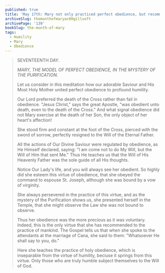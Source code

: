 ```yaml
---
published: true
title: 'May 17th: Mary not only practiced perfect obedience, but recommended it to all in the Gospel'
archiveSlug: themonthofmaryac00gilluoft
archivePage: '139'
bookSlug: the-month-of-mary
tags:
  - Humility
  - Mary
  - Obedience
---
```


> SEVENTEENTH DAY.
> 
> *MARY, THE MODEL OF PERFECT OBEDIENCE, IN THE MYSTERY OF THE PURIFICATION.*
> 
> Let us consider in this meditation how our adorable Saviour and His Most Holy Mother united perfect obedience to profound humility.
> 
> Our Lord preferred the death of the Cross rather than fail in obedience. "Jesus Christ," says the great Apostle, "was obedient unto death, even to the death of the Cross." And what signal obedience did not Mary exercise at the death of her Son, the only object of her heart's affection!
> 
> She stood firm and constant at the foot of the Cross, pierced with the sword of sorrow, perfectly resigned to the Will of the Eternal Father.
>
> All the actions of Our Divine Saviour were regulated by obedience, as He Himself declared, saying: "I am come not to do My Will, but the Will of Him that sent Me." Thus He teaches us that the Will of His Heavenly Father was the sole guide of all His thoughts.
>
> Notice Our Lady's life, and you will always see her obedient. So highly did she esteem this virtue of obedience, that she obeyed the command to espouse St. Joseph, although she was bound by a vow of virginity.
>
> She always persevered in the practice of this virtue, and as the mystery of the Purification shows us, she presented herself in the Temple, that she might observe the Law she was not bound to observe.
>
> Thus her obedience was the more precious as it was voluntary. Indeed, this is the only virtue that she has recommended to the practice of mankind. The Gospel tells us that when she spoke to the attendants at the marriage of Cana, she said to them: "Whatsoever He shall say to you, do."
>
> Here she teaches the practice of holy obedience, which is inseparable from the virtue of humility, beciuse it springs from this virtue. Only those who are truly humble subject themselves to the Will of God.
